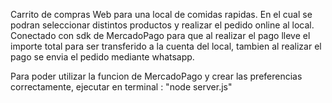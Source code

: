 Carrito de compras Web para una local de comidas rapidas. En el cual se podran seleccionar distintos productos y realizar el pedido online al local. Conectado con sdk de MercadoPago para que al realizar el pago lleve el importe total para ser transferido a la cuenta del local, tambien al realizar el pago se envia el pedido mediante whatsapp. 

Para poder utilizar la funcion de MercadoPago y crear las preferencias correctamente, ejecutar en terminal : "node server.js"